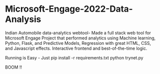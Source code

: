 # Microsoft-Engage-2022-Data-Analysis
Indian Automobile data-analytics webtool- Made a full stack web tool for Microsoft Engage Project that performed analytics using Machine learning, Python, Flask, and Predictive Models, Regression with great HTML, CSS, and Javascript effects. Interactive frontend and best-of-the-time logic.

Running is Easy -
Just pip install -r requirements.txt
python trynet.py

BOOM !!
